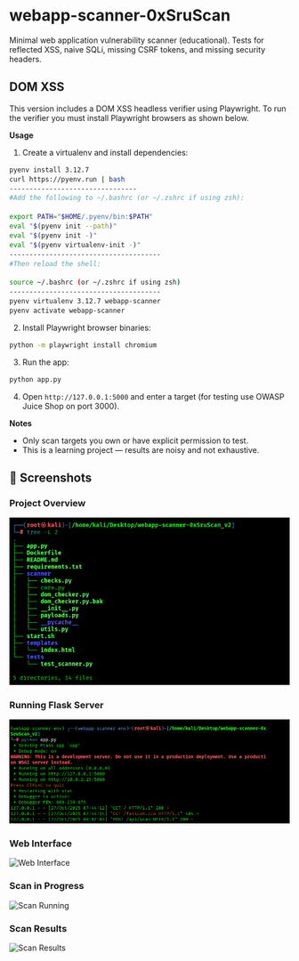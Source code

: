 # webapp-scanner-0xSruScan

Minimal web application vulnerability scanner (educational). Tests for reflected XSS, naive SQLi, missing CSRF tokens, and missing security headers.

## DOM XSS
This version includes a DOM XSS headless verifier using Playwright. To run the verifier you must install Playwright browsers as shown below.

**Usage**

1. Create a virtualenv and install dependencies:

```bash
pyenv install 3.12.7
curl https://pyenv.run | bash
--------------------------------
#Add the following to ~/.bashrc (or ~/.zshrc if using zsh):

export PATH="$HOME/.pyenv/bin:$PATH"
eval "$(pyenv init --path)"
eval "$(pyenv init -)"
eval "$(pyenv virtualenv-init -)"
--------------------------------------
#Then reload the shell:

source ~/.bashrc (or ~/.zshrc if using zsh)
--------------------------------------
pyenv virtualenv 3.12.7 webapp-scanner
pyenv activate webapp-scanner
```

2. Install Playwright browser binaries:

```bash
python -m playwright install chromium
```

3. Run the app:

```bash
python app.py
```

4. Open `http://127.0.0.1:5000` and enter a target (for testing use OWASP Juice Shop on port 3000).

**Notes**
- Only scan targets you own or have explicit permission to test.
- This is a learning project — results are noisy and not exhaustive.


## 📸 Screenshots

### Project Overview
![Project Structure](screenshots/project_structure.png)

### Running Flask Server
![Flask Running](screenshots/app-py.png)

### Web Interface
![Web Interface](screenshots/3_web_interface.png)

### Scan in Progress
![Scan Running](screenshots/4_scan_running.png)

### Scan Results
![Scan Results](screenshots/5_scan_results.png)

